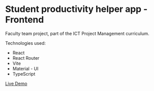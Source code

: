 # Student productivity helper app - Frontend
Faculty team project, part of the ICT Project Management curriculum.

Technologies used:
<ul>
  <li>React</li>
  <li>React Router</li>
  <li>Vite</li>
  <li>Material - UI</li>
  <li>TypeScript</li>
</ul> 

<a href="https://student-productivity-helper-app.netlify.app/" target="_blank"> Live Demo  </a>
